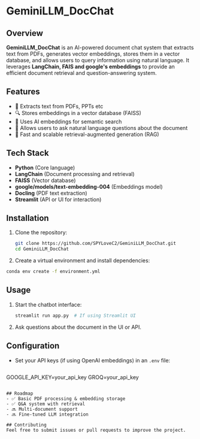 # GeminiLLM_DocChat

## Overview
**GeminiLLM_DocChat** is an AI-powered document chat system that extracts text from PDFs, generates vector embeddings, stores them in a vector database, and allows users to query information using natural language. It leverages **LangChain, FAIS and google's  embeddings** to provide an efficient document retrieval and question-answering system.

## Features
- 📄 Extracts text from PDFs, PPTs etc
- 🔍 Stores embeddings in a vector database (FAISS)
- 🤖 Uses AI embeddings for semantic search
- 💬 Allows users to ask natural language questions about the document
- 🚀 Fast and scalable retrieval-augmented generation (RAG)

## Tech Stack
- **Python** (Core language)
- **LangChain** (Document processing and retrieval)
- **FAISS** (Vector database)
- **google/models/text-embedding-004** (Embeddings model)
- **Docling** (PDF text extraction)
- **Streamlit** (API or UI for interaction)

## Installation
1. Clone the repository:
   ```bash
   git clone https://github.com/SPYLoveC2/GeminiLLM_DocChat.git
   cd GeminiLLM_DocChat
   ```
2. Create a virtual environment and install dependencies:
```sh
conda env create -f environment.yml
```

## Usage
1. Start the chatbot interface:
   ```bash
   streamlit run app.py  # If using Streamlit UI
   ```
3. Ask questions about the document in the UI or API.

## Configuration
- Set your API keys (if using OpenAI embeddings) in an `.env` file:
  ```
GOOGLE_API_KEY=your_api_key
GROQ=your_api_key
  ```

## Roadmap
- ✅ Basic PDF processing & embedding storage
- ✅ Q&A system with retrieval
- 🔜 Multi-document support
- 🔜 Fine-tuned LLM integration

## Contributing
Feel free to submit issues or pull requests to improve the project.


